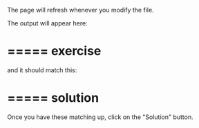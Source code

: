 
The page will refresh whenever you modify the file.

The output will appear here:

=====
exercise
=====

and it should match this:

=====
solution
=====

Once you have these matching up, click on the "Solution" button.

